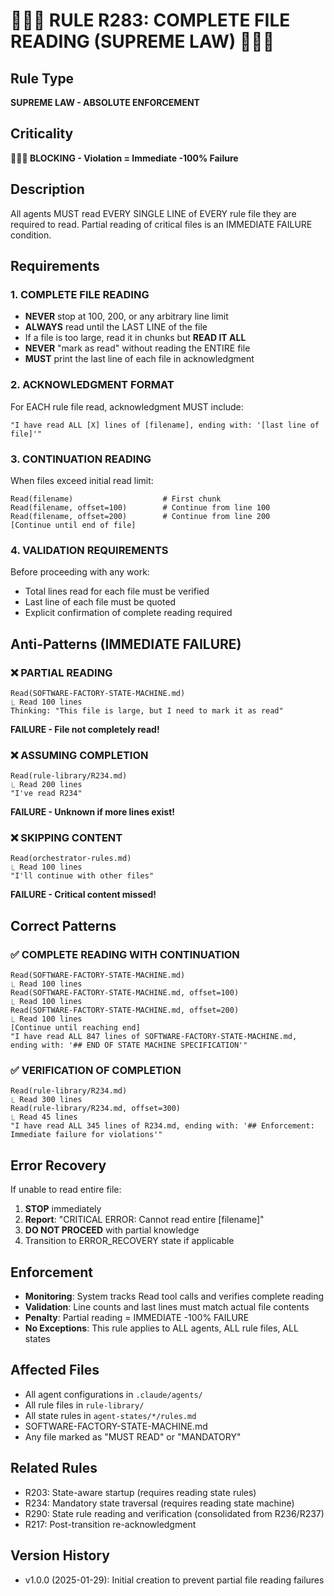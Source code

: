 # 🔴🔴🔴 RULE R283: COMPLETE FILE READING (SUPREME LAW) 🔴🔴🔴

## Rule Type
**SUPREME LAW - ABSOLUTE ENFORCEMENT**

## Criticality  
**🔴🔴🔴 BLOCKING - Violation = Immediate -100% Failure**

## Description
All agents MUST read EVERY SINGLE LINE of EVERY rule file they are required to read. Partial reading of critical files is an IMMEDIATE FAILURE condition.

## Requirements

### 1. COMPLETE FILE READING
- **NEVER** stop at 100, 200, or any arbitrary line limit
- **ALWAYS** read until the LAST LINE of the file
- If a file is too large, read it in chunks but **READ IT ALL**
- **NEVER** "mark as read" without reading the ENTIRE file
- **MUST** print the last line of each file in acknowledgment

### 2. ACKNOWLEDGMENT FORMAT
For EACH rule file read, acknowledgment MUST include:
```
"I have read ALL [X] lines of [filename], ending with: '[last line of file]'"
```

### 3. CONTINUATION READING
When files exceed initial read limit:
```
Read(filename)                    # First chunk
Read(filename, offset=100)        # Continue from line 100
Read(filename, offset=200)        # Continue from line 200
[Continue until end of file]
```

### 4. VALIDATION REQUIREMENTS
Before proceeding with any work:
- Total lines read for each file must be verified
- Last line of each file must be quoted
- Explicit confirmation of complete reading required

## Anti-Patterns (IMMEDIATE FAILURE)

### ❌ PARTIAL READING
```
Read(SOFTWARE-FACTORY-STATE-MACHINE.md)
⎿ Read 100 lines
Thinking: "This file is large, but I need to mark it as read"
```
**FAILURE - File not completely read!**

### ❌ ASSUMING COMPLETION
```
Read(rule-library/R234.md)
⎿ Read 200 lines
"I've read R234"
```
**FAILURE - Unknown if more lines exist!**

### ❌ SKIPPING CONTENT
```
Read(orchestrator-rules.md)
⎿ Read 100 lines
"I'll continue with other files"
```
**FAILURE - Critical content missed!**

## Correct Patterns

### ✅ COMPLETE READING WITH CONTINUATION
```
Read(SOFTWARE-FACTORY-STATE-MACHINE.md)
⎿ Read 100 lines
Read(SOFTWARE-FACTORY-STATE-MACHINE.md, offset=100)
⎿ Read 100 lines
Read(SOFTWARE-FACTORY-STATE-MACHINE.md, offset=200)
⎿ Read 100 lines
[Continue until reaching end]
"I have read ALL 847 lines of SOFTWARE-FACTORY-STATE-MACHINE.md, ending with: '## END OF STATE MACHINE SPECIFICATION'"
```

### ✅ VERIFICATION OF COMPLETION
```
Read(rule-library/R234.md)
⎿ Read 300 lines
Read(rule-library/R234.md, offset=300)  
⎿ Read 45 lines
"I have read ALL 345 lines of R234.md, ending with: '## Enforcement: Immediate failure for violations'"
```

## Error Recovery

If unable to read entire file:
1. **STOP** immediately
2. **Report**: "CRITICAL ERROR: Cannot read entire [filename]"
3. **DO NOT PROCEED** with partial knowledge
4. Transition to ERROR_RECOVERY state if applicable

## Enforcement

- **Monitoring**: System tracks Read tool calls and verifies complete reading
- **Validation**: Line counts and last lines must match actual file contents
- **Penalty**: Partial reading = IMMEDIATE -100% FAILURE
- **No Exceptions**: This rule applies to ALL agents, ALL rule files, ALL states

## Affected Files
- All agent configurations in `.claude/agents/`
- All rule files in `rule-library/`
- All state rules in `agent-states/*/rules.md`
- SOFTWARE-FACTORY-STATE-MACHINE.md
- Any file marked as "MUST READ" or "MANDATORY"

## Related Rules
- R203: State-aware startup (requires reading state rules)
- R234: Mandatory state traversal (requires reading state machine)
- R290: State rule reading and verification (consolidated from R236/R237)
- R217: Post-transition re-acknowledgment

## Version History
- v1.0.0 (2025-01-29): Initial creation to prevent partial file reading failures